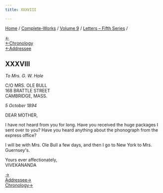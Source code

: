```yaml
---
title: XXXVIII

---
```

<div>

[Home](../../../index.htm) / [Complete-Works](../../complete_works.htm)
/ [Volume 9](../volume_9_contents.htm) / [Letters – Fifth
Series](letters_fifth_series_contents.htm) /

[←](037_mother.htm)  
[←Chronology](../../volume_5/epistles_first_series/018_alasinga.htm)  
[←Addressee](../../volume_8/epistles_fourth_series/031_mother.htm)

## XXXVIII

*To Mrs. G. W. Hale*

C/O MRS. OLE BULL  
168 BRATTLE STREET  
CAMBRIDGE, MASS.

*5 October 1894*

DEAR MOTHER,

I have not heard from you for long. Have you received the huge packages
I sent over to you? Have you heard anything about the phonograph from
the express office?

I will be with Mrs. Ole Bull a few days, and then I go to New York to
Mrs. Guernsey's.

Yours ever affectionately,  
VIVEKANANDA

[→](039_mother.htm)  
[Addressee→](039_mother.htm)  
[Chronology→](039_mother.htm)

</div>
